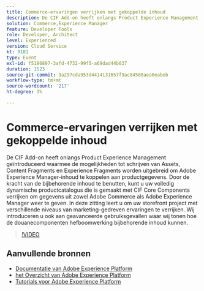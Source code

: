 ```yaml
---
title: Commerce-ervaringen verrijken met gekoppelde inhoud
description: De CIF Add-on heeft onlangs Product Experience Management geïntroduceerd waarmee de mogelijkheden tot schrijven van Assets, Content Fragments en Experience Fragments worden uitgebreid om Adobe Experience Manager-inhoud te koppelen aan productgegevens. Door de kracht van de bijbehorende inhoud te benutten, kunt u uw volledig dynamische productcatalogus die is gemaakt met CIF Core Components verrijken om gegevens uit zowel Adobe Commerce als Adobe Experience Manager weer te geven. In deze zitting leert u om uw storefront project met verschillende niveaus van marketing-gedreven ervaringen te verrijken. Wij introduceren u ook aan geavanceerde gebruiksgevallen waar wij tonen hoe de douanecomponenten hefboomwerking bijbehorende inhoud kunnen.
solution: Commerce,Experience Manager
feature: Developer Tools
role: Developer, Architect
level: Experienced
version: Cloud Service
kt: 9181
type: Event
exl-id: f5186897-3afd-4732-99f5-a69dad44b037
duration: 1523
source-git-commit: 9a297cda953d4414131657f9ac84580aea0eabeb
workflow-type: tm+mt
source-wordcount: '217'
ht-degree: 3%

---
```


# Commerce-ervaringen verrijken met gekoppelde inhoud

De CIF Add-on heeft onlangs Product Experience Management geïntroduceerd waarmee de mogelijkheden tot schrijven van Assets, Content Fragments en Experience Fragments worden uitgebreid om Adobe Experience Manager-inhoud te koppelen aan productgegevens. Door de kracht van de bijbehorende inhoud te benutten, kunt u uw volledig dynamische productcatalogus die is gemaakt met CIF Core Components verrijken om gegevens uit zowel Adobe Commerce als Adobe Experience Manager weer te geven. In deze zitting leert u om uw storefront project met verschillende niveaus van marketing-gedreven ervaringen te verrijken. Wij introduceren u ook aan geavanceerde gebruiksgevallen waar wij tonen hoe de douanecomponenten hefboomwerking bijbehorende inhoud kunnen.

>[!VIDEO](https://video.tv.adobe.com/v/337772/?quality=12&learn=on&hidetitle=true)

## Aanvullende bronnen

- [ Documentatie van Adobe Experience Platform ](https://experienceleague.adobe.com/docs/experience-platform.html)
- [ het Overzicht van Adobe Experience Platform ](https://experienceleague.adobe.com/docs/experience-platform/landing/home.html)
- [Tutorials voor Adobe Experience Platform](https://experienceleague.adobe.com/docs/platform-learn/tutorials/overview.html?lang=nl)
